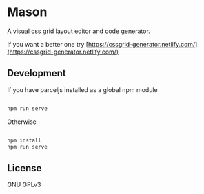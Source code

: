 # Mason

A visual css grid layout editor and code generator.

If you want a better one try [https://cssgrid-generator.netlify.com/](https://cssgrid-generator.netlify.com/)

## Development

If you have parceljs installed as a global npm module

```bash

npm run serve

```

Otherwise

```bash

npm install
npm run serve

```

## License

GNU GPLv3
